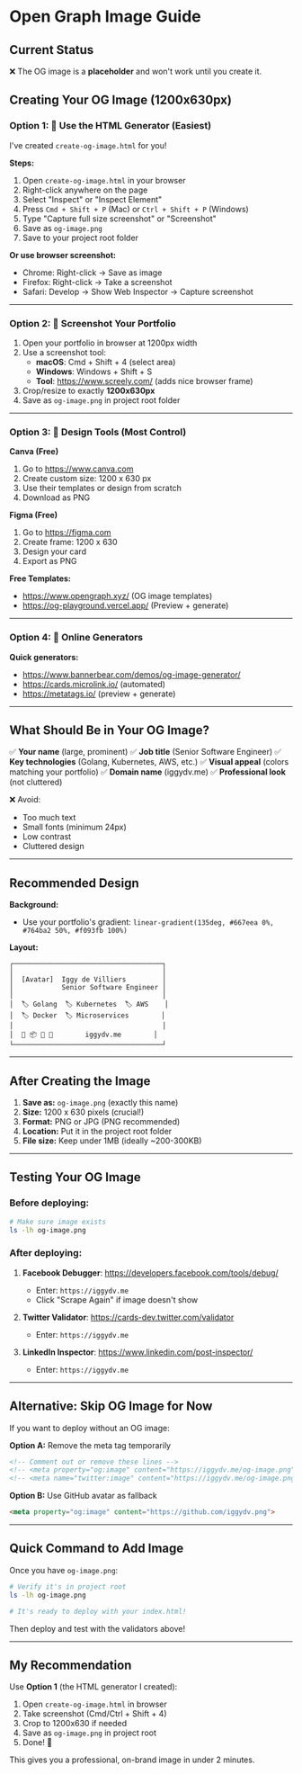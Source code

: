# Open Graph Image Guide

## Current Status
❌ The OG image is a **placeholder** and won't work until you create it.

## Creating Your OG Image (1200x630px)

### Option 1: 🎨 Use the HTML Generator (Easiest)

I've created `create-og-image.html` for you!

**Steps:**
1. Open `create-og-image.html` in your browser
2. Right-click anywhere on the page
3. Select "Inspect" or "Inspect Element"
4. Press `Cmd + Shift + P` (Mac) or `Ctrl + Shift + P` (Windows)
5. Type "Capture full size screenshot" or "Screenshot"
6. Save as `og-image.png`
7. Save to your project root folder

**Or use browser screenshot:**
- Chrome: Right-click → Save as image
- Firefox: Right-click → Take a screenshot
- Safari: Develop → Show Web Inspector → Capture screenshot

---

### Option 2: 📸 Screenshot Your Portfolio

1. Open your portfolio in browser at 1200px width
2. Use a screenshot tool:
   - **macOS**: Cmd + Shift + 4 (select area)
   - **Windows**: Windows + Shift + S
   - **Tool**: https://www.screely.com/ (adds nice browser frame)
3. Crop/resize to exactly **1200x630px**
4. Save as `og-image.png` in project root folder

---

### Option 3: 🎯 Design Tools (Most Control)

**Canva (Free)**
1. Go to https://www.canva.com
2. Create custom size: 1200 x 630 px
3. Use their templates or design from scratch
4. Download as PNG

**Figma (Free)**
1. Go to https://figma.com
2. Create frame: 1200 x 630
3. Design your card
4. Export as PNG

**Free Templates:**
- https://www.opengraph.xyz/ (OG image templates)
- https://og-playground.vercel.app/ (Preview + generate)

---

### Option 4: 🤖 Online Generators

**Quick generators:**
- https://www.bannerbear.com/demos/og-image-generator/
- https://cards.microlink.io/ (automated)
- https://metatags.io/ (preview + generate)

---

## What Should Be in Your OG Image?

✅ **Your name** (large, prominent)
✅ **Job title** (Senior Software Engineer)
✅ **Key technologies** (Golang, Kubernetes, AWS, etc.)
✅ **Visual appeal** (colors matching your portfolio)
✅ **Domain name** (iggydv.me)
✅ **Professional look** (not cluttered)

❌ Avoid:
- Too much text
- Small fonts (minimum 24px)
- Low contrast
- Cluttered design

---

## Recommended Design

**Background:**
- Use your portfolio's gradient: `linear-gradient(135deg, #667eea 0%, #764ba2 50%, #f093fb 100%)`

**Layout:**
```
┌─────────────────────────────────────┐
│                                     │
│  [Avatar]  Iggy de Villiers         │
│            Senior Software Engineer │
│                                     │
│  🏷️ Golang  🏷️ Kubernetes  🏷️ AWS    │
│  🏷️ Docker  🏷️ Microservices        │
│                                     │
│  🎨 📦 🛒 🔐        iggydv.me        │
└─────────────────────────────────────┘
```

---

## After Creating the Image

1. **Save as:** `og-image.png` (exactly this name)
2. **Size:** 1200 x 630 pixels (crucial!)
3. **Format:** PNG or JPG (PNG recommended)
4. **Location:** Put it in the project root folder
5. **File size:** Keep under 1MB (ideally ~200-300KB)

---

## Testing Your OG Image

### Before deploying:
```bash
# Make sure image exists
ls -lh og-image.png
```

### After deploying:
1. **Facebook Debugger**: https://developers.facebook.com/tools/debug/
   - Enter: `https://iggydv.me`
   - Click "Scrape Again" if image doesn't show
   
2. **Twitter Validator**: https://cards-dev.twitter.com/validator
   - Enter: `https://iggydv.me`
   
3. **LinkedIn Inspector**: https://www.linkedin.com/post-inspector/
   - Enter: `https://iggydv.me`

---

## Alternative: Skip OG Image for Now

If you want to deploy without an OG image:

**Option A:** Remove the meta tag temporarily
```html
<!-- Comment out or remove these lines -->
<!-- <meta property="og:image" content="https://iggydv.me/og-image.png"> -->
<!-- <meta name="twitter:image" content="https://iggydv.me/og-image.png"> -->
```

**Option B:** Use GitHub avatar as fallback
```html
<meta property="og:image" content="https://github.com/iggydv.png">
```

---

## Quick Command to Add Image

Once you have `og-image.png`:

```bash
# Verify it's in project root
ls -lh og-image.png

# It's ready to deploy with your index.html!
```

Then deploy and test with the validators above!

---

## My Recommendation

Use **Option 1** (the HTML generator I created):
1. Open `create-og-image.html` in browser
2. Take screenshot (Cmd/Ctrl + Shift + 4)
3. Crop to 1200x630 if needed
4. Save as `og-image.png` in project root
5. Done! 🎉

This gives you a professional, on-brand image in under 2 minutes.
